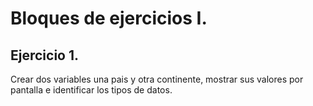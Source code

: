 # Bloques de ejercicios I.

## Ejercicio 1. 
Crear dos variables una pais y otra continente, mostrar sus valores por pantalla e identificar los tipos de datos.
